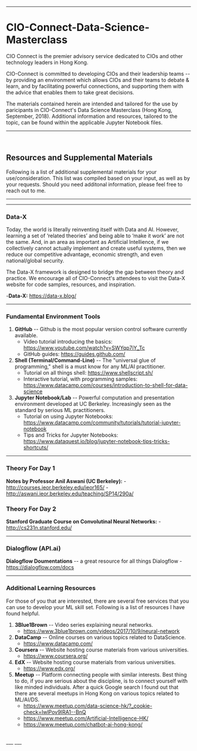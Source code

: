 ___
# CIO-Connect-Data-Science-Masterclass


CIO Connect is the premier advisory service dedicated to CIOs and other technology leaders in Hong Kong.

CIO-Connect is committed to developing CIOs and their leadership teams -- by providing an environment which allows CIOs and their teams to debate & learn, and by facilitating powerful connections, and supporting them with the advice that enables them to take great decisions.

The materials contained herein are intended and tailored for the use by paricipants in CIO-Connect's Data Science Masterclass (Hong Kong, September, 2018). Additional information and resources, tailored to the topic, can be found within the applicable Jupyter Notebook files.
___

<br>

## Resources and Supplemental Materials

Following is a list of additional supplemental materials for your use/consideration. This list was compiled based on your input, as well as by your requests. Should you need additonal information, please feel free to reach out to me.
___
___

### Data-X 

Today, the world is literally reinventing itself with Data and AI.  However, learning a set of ‘related theories’ and being able to ‘make it work’ are not the same.  And, in an area as important as Artificial Intellience, if we collectively cannot actually implement and create useful systems, then we reduce our competitive advantage, economic strength, and even national/global security.

The Data-X framework is designed to bridge the gap between theory and practice. We encourage all of CIO-Connect's attendees to visit the Data-X website for code samples, resources, and inspiration.

  -__Data-X:__ https://data-x.blog/
___

### Fundamental Environment Tools
  1. __GitHub__ -- Github is the most popular version control software currently available. 
      - Video tutorial introducing the basics: https://www.youtube.com/watch?v=SWYqp7iY_Tc
      - GitHub guides: https://guides.github.com/
  2. __Shell (Terminal/Command-Line)__ -- The "universal glue of programming," shell is a must know for any ML/AI practitioner.
      - Tutorial on all things shell: https://www.shellscript.sh/
      - Interactive tutorial, with programming samples: https://www.datacamp.com/courses/introduction-to-shell-for-data-science
  3. __Jupyter Notebook/Lab__ -- Powerful computation and presentation environment developed at UC Berkeley. Increasingly seen as the standard by serious ML practitioners.
      - Tutorial on using Jupyter Notebooks: https://www.datacamp.com/community/tutorials/tutorial-jupyter-notebook
      - Tips and Tricks for Jupyter Notebooks: https://www.dataquest.io/blog/jupyter-notebook-tips-tricks-shortcuts/
___

### Theory For Day 1

  __Notes by Professor Anil Aswani (UC Berkeley):__ 
      - http://courses.ieor.berkeley.edu/ieor165/
      - http://aswani.ieor.berkeley.edu/teaching/SP14/290a/
        
### Theory For Day 2

  __Stanford Graduate Course on Convolutinal Neural Networks:__ 
      - http://cs231n.stanford.edu/
___

### Dialogflow (API.ai)

  __Dialogflow Doumentations__ -- a great resource for all things Dialogflow
      - https://dialogflow.com/docs
___

### Additional Learning Resources
For those of you that are interested, there are several free services that you can use to develop your ML skill set. Following is a list of resources I have found helpful.

  1. __3Blue1Brown__ -- Video series explaining neural networks.
      - https://www.3blue1brown.com/videos/2017/10/9/neural-network
  2. __DataCamp__ -- Online courses on various topics related to DataScience.
      - https://www.datacamp.com/
  3. __Coursera__ -- Website hosting course materials from various universities.
      - https://www.coursera.org/
  4. __EdX__ -- Website hosting course materials from various universities.
      - https://www.edx.org/
  5. __Meetup__ -- Platform connecting people with similar interests. Best thing to do, if you are serious about the discipline, is to connect yourself with like minded individuals. After a quick Google search I found out that there are several meetups in Hong Kong on various topics related to ML/AI/DS.
      - https://www.meetup.com/data-science-hk/?_cookie-check=IwlPov9IRA1--BnQ
      - https://www.meetup.com/Artificial-Intelligence-HK/
      - https://www.meetup.com/chatbot-ai-hong-kong/

<br>
___
___
        


